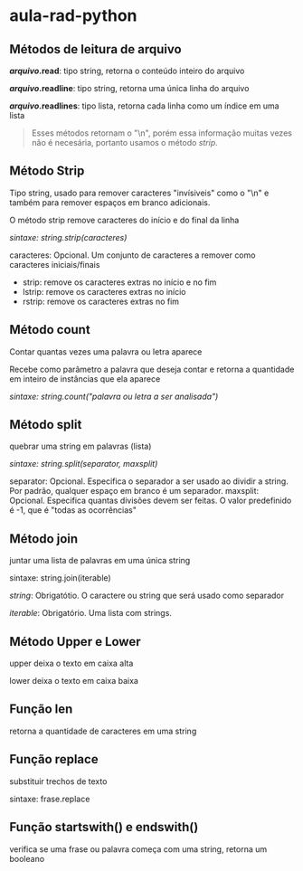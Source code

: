 # aula-rad-python

## Métodos de leitura de arquivo

**_arquivo_.read**: tipo string, retorna o conteúdo inteiro do arquivo

**_arquivo_.readline**: tipo string, retorna uma única linha do arquivo

**_arquivo_.readlines**: tipo lista, retorna cada linha como um índice em uma lista

> Esses métodos retornam o "\n", porém essa informação muitas vezes não é necesária, portanto usamos o método _strip_.

## Método Strip

Tipo string, usado para remover caracteres "invísiveis" como o "\n" e também para remover espaços em branco adicionais.

O método strip remove caracteres do início e do final da linha

_sintaxe: string.strip(caracteres)_

caracteres: Opcional. Um conjunto de caracteres a remover como caracteres iniciais/finais

- strip: remove os caracteres extras no início e no fim
- lstrip: remove os caracteres extras no início
- rstrip: remove os caracteres extras no fim

## Método count

Contar quantas vezes uma palavra ou letra aparece

Recebe como parâmetro a palavra que deseja contar e retorna a quantidade em inteiro de instâncias que ela aparece

_sintaxe: string.count("_palavra ou letra a ser analisada_")_

## Método split

quebrar uma string em palavras (lista)

_sintaxe: string.split(separator, maxsplit)_

separator: Opcional. Especifica o separador a ser usado ao dividir a string. Por padrão, qualquer espaço em branco é um separador.
maxsplit: Opcional. Especifica quantas divisões devem ser feitas. O valor predefinido é -1, que é "todas as ocorrências"

## Método join

juntar uma lista de palavras em uma única string

sintaxe: string.join(iterable)

_string_: Obrigatótio. O caractere ou string que será usado como separador

_iterable_: Obrigatório. Uma lista com strings.

## Método Upper e Lower

upper deixa o texto em caixa alta

lower deixa o texto em caixa baixa

## Função len

retorna a quantidade de caracteres em uma string

## Função replace

substituir trechos de texto

sintaxe: frase.replace

## Função startswith() e endswith()

verifica se uma frase ou palavra começa com uma string, retorna um booleano
